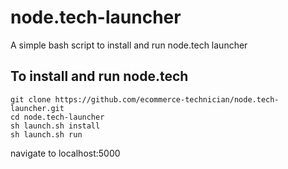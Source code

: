 # node.tech-launcher
A simple bash script to install and run node.tech launcher

## To install and run node.tech
```
git clone https://github.com/ecommerce-technician/node.tech-launcher.git
cd node.tech-launcher
sh launch.sh install
sh launch.sh run
```
navigate to localhost:5000

